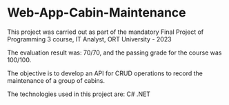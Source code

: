# Web-App-Cabin-Maintenance

This project was carried out as part of the mandatory Final Project of Programming 3 course, IT Analyst, ORT University - 2023 

The evaluation result was: 70/70, and the passing grade for the course was 100/100.

The objective is to develop an API for CRUD operations to record the maintenance of a group of cabins.

The technologies used in this project are: C# .NET
